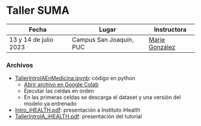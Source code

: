 # Taller SUMA

| Fecha | Lugar | Instructora |
| --- | --- | --- |
| 13 y 14 de julio 2023 |  Campus San Joaquín, PUC | [Marie González](https://github.com/Mewiss) |


### Archivos

* [TallerIntroIAEnMedicina.ipynb](./TallerIntroIAEnMedicina.ipynb): código en python
  * [Abrir archivo en Google Colab](https://colab.research.google.com/github/iHealthInstitute/tutorials/blob/main/taller-2023-07-13-SUMA/TallerIntroIAEnMedicina.ipynb)
  * Ejecutar las celdas en orden
  * En las primeras celdas se descarga el dataset y una versión del modelo ya entrenado
* [Intro_iHEALTH.pdf](./Intro_iHEALTH.pdf): presentación a Instituto iHealth
* [TallerIntroIA_iHEALTH.pdf](./TallerIntroIA_iHEALTH.pdf): presentación del tutorial

